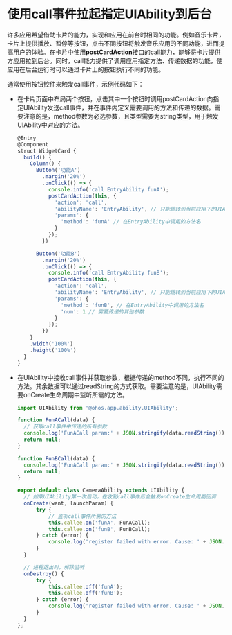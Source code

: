# 使用call事件拉起指定UIAbility到后台


许多应用希望借助卡片的能力，实现和应用在前台时相同的功能。例如音乐卡片，卡片上提供播放、暂停等按钮，点击不同按钮将触发音乐应用的不同功能，进而提高用户的体验。在卡片中使用**postCardAction**接口的call能力，能够将卡片提供方应用拉到后台。同时，call能力提供了调用应用指定方法、传递数据的功能，使应用在后台运行时可以通过卡片上的按钮执行不同的功能。


通常使用按钮控件来触发call事件，示例代码如下：


- 在卡片页面中布局两个按钮，点击其中一个按钮时调用postCardAction向指定UIAbility发送call事件，并在事件内定义需要调用的方法和传递的数据。需要注意的是，method参数为必选参数，且类型需要为string类型，用于触发UIAbility中对应的方法。
  
  ```ts
  @Entry
  @Component
  struct WidgetCard {
    build() {
      Column() {
        Button('功能A')
          .margin('20%')
          .onClick(() => {
            console.info('call EntryAbility funA');
            postCardAction(this, {
              'action': 'call',
              'abilityName': 'EntryAbility', // 只能跳转到当前应用下的UIAbility
              'params': {
                'method': 'funA' // 在EntryAbility中调用的方法名
              }
            });
          })
  
        Button('功能B')
          .margin('20%')
          .onClick(() => {
            console.info('call EntryAbility funB');
            postCardAction(this, {
              'action': 'call',
              'abilityName': 'EntryAbility', // 只能跳转到当前应用下的UIAbility
              'params': {
                'method': 'funB', // 在EntryAbility中调用的方法名
                'num': 1 // 需要传递的其他参数
              }
            });
          })
      }
      .width('100%')
      .height('100%')
    }
  }
  ```

- 在UIAbility中接收call事件并获取参数，根据传递的method不同，执行不同的方法。其余数据可以通过readString的方式获取。需要注意的是，UIAbility需要onCreate生命周期中监听所需的方法。
  
  ```ts
  import UIAbility from '@ohos.app.ability.UIAbility';

  function FunACall(data) {
    // 获取call事件中传递的所有参数
    console.log('FunACall param:' + JSON.stringify(data.readString()));
    return null;
  }

  function FunBCall(data) {
    console.log('FunACall param:' + JSON.stringify(data.readString()));
    return null;
  }
  
  export default class CameraAbility extends UIAbility {
    // 如果UIAbility第一次启动，在收到call事件后会触发onCreate生命周期回调
    onCreate(want, launchParam) {
        try {
            // 监听call事件所需的方法
            this.callee.on('funA', FunACall);
            this.callee.on('funB', FunBCall);
        } catch (error) {
            console.log('register failed with error. Cause: ' + JSON.stringify(error));
        }
    }

    // 进程退出时，解除监听
    onDestroy() {
        try {
            this.callee.off('funA');
            this.callee.off('funB');
        } catch (error) {
            console.log('register failed with error. Cause: ' + JSON.stringify(error));
        }
    }
  };
  ```
